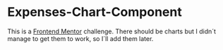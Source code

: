 # Expenses-Chart-Component
This is a [Frontend Mentor](https://www.frontendmentor.io) challenge. There should be charts but I didn´t manage to get them to work, so I´ll add them later.
